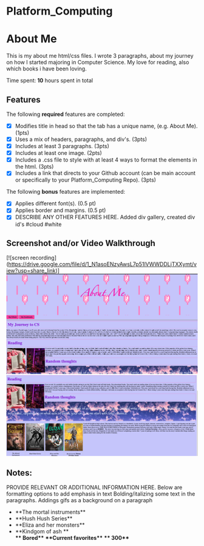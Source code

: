 # Platform_Computing
# About Me

This is my about me html/css files. I wrote 3 paragraphs, about my journey on how I started majoring in Computer Science. My love for reading, also which books i have been loving. 

Time spent: **10** hours spent in total

## Features

The following **required** features are completed:

- [x] Modifies title in head so that the tab has a unique name, (e.g. About Me). (1pts)
- [x] Uses a mix of headers, paragraphs, and div's. (3pts)
- [x] Includes at least 3 paragraphs. (3pts)
- [x] Includes at least one image. (2pts)
- [x] Includes a .css file to style with at least 4 ways to format the elements in the html. (3pts)
- [x] Includes a link that directs to your Github account (can be main account or specifically to your Platform_Computing Repo). (3pts)

The following **bonus** features are implemented:

- [x] Applies different font(s). (0.5 pt)
- [x] Applies border and margins. (0.5 pt)
- [x] DESCRIBE ANY OTHER FEATURES HERE.
Added div gallery, created div id's #cloud #white

## Screenshot and/or Video Walkthrough

[![screen recording] (https://drive.google.com/file/d/1_N1asoENzyAwsL7p51lVWWDDLjTXXymt/view?usp=share_link)]   
<img src="Screenshot.jpg" title='Top Page' width='' alt='Top' />
<img src="Screenshot2.jpg" title='End Page' width='' alt='second half' />


## Notes:
PROVIDE RELEVANT OR ADDITIONAL INFORMATION HERE. Below are formatting options to add emphasis in text
Bolding/italizing some text in the paragraphs. Addings gifs as a background on a paragraph
<ul>
  <li>**The mortal instruments**</li>
    <li>**Hush Hush Series**</li>
      <li>**Eliza and her monsters**</li>
        <li>**Kindgom of ash **</li>
   <b>** Bored**</b>
      <b>**Current favorites**</b>
         <b>** 300**</b>
</ul>
